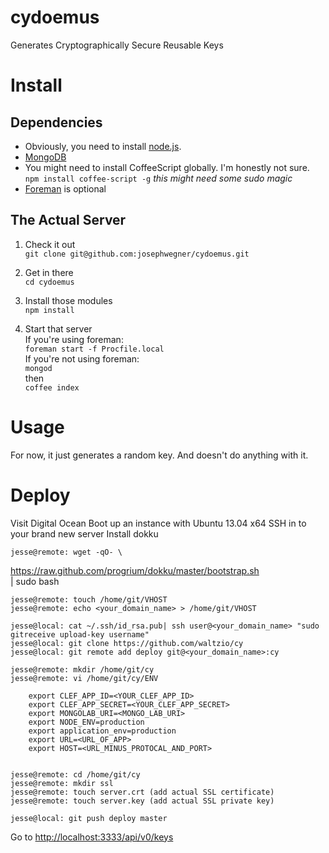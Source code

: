 cydoemus
========

Generates Cryptographically Secure Reusable Keys

# Install

## Dependencies
- Obviously, you need to install [node.js](http://nodejs.org).
- [MongoDB](http://www.mongodb.org/)
- You might need to install CoffeeScript globally.  I'm honestly not sure.  
`npm install coffee-script -g` *this might need some sudo magic*
- [Foreman](https://github.com/ddollar/foreman) is optional


## The Actual Server
1. Check it out  
`git clone git@github.com:josephwegner/cydoemus.git`

2. Get in there  
`cd cydoemus`

3. Install those modules  
`npm install`

4. Start that server   
If you're using foreman:  
`foreman start -f Procfile.local`  
If you're not using foreman:  
`mongod`   
then  
`coffee index`  

# Usage
For now, it just generates a random key.  And doesn't do anything with it.

# Deploy

Visit Digital Ocean
Boot up an instance with Ubuntu 13.04 x64
SSH in to your brand new server
Install dokku

    jesse@remote: wget -qO- \
   https://raw.github.com/progrium/dokku/master/bootstrap.sh \
 | sudo bash

    jesse@remote: touch /home/git/VHOST
    jesse@remote: echo <your_domain_name> > /home/git/VHOST

    jesse@local: cat ~/.ssh/id_rsa.pub| ssh user@<your_domain_name> "sudo gitreceive upload-key username"
    jesse@local: git clone https://github.com/waltzio/cy
    jesse@local: git remote add deploy git@<your_domain_name>:cy

    jesse@remote: mkdir /home/git/cy
    jesse@remote: vi /home/git/cy/ENV

        export CLEF_APP_ID=<YOUR_CLEF_APP_ID>
        export CLEF_APP_SECRET=<YOUR_CLEF_APP_SECRET>
        export MONGOLAB_URI=<MONGO_LAB_URI>
        export NODE_ENV=production
        export application_env=production
        export URL=<URL_OF_APP>
        export HOST=<URL_MINUS_PROTOCAL_AND_PORT>


    jesse@remote: cd /home/git/cy
    jesse@remote: mkdir ssl
    jesse@remote: touch server.crt (add actual SSL certificate)
    jesse@remote: touch server.key (add actual SSL private key)

    jesse@local: git push deploy master

Go to [http://localhost:3333/api/v0/keys](http://localhost:3333/api/v0/keys)

